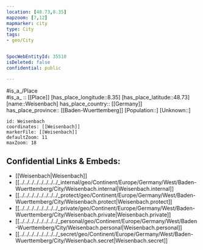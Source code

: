 ```yaml
---
location: [48.73,8.35] 
mapzoom: [7,12] 
mapmarker: city 
type: City
tags:
- geo/City


SpocWebEntityId: 35510
isDeleted: false
confidential: public

---
```

#is_a_/Place  
#is_a_ :: [[Place]] 
[has_place_longitude::8.35] 
[has_place_latitude::48.73] 
[name::Weisenbach] 
has_place_country:: [[Germany]]  
has_place_province:: [[Baden-Wuerttemberg]] 
[Population::] 
[Unknown::] 


```leaflet
id: Weisenbach
coordinates: [[Weisenbach]] 
markerFile: [[Weisenbach]] 
defaultZoom: 11 
maxZoom: 18
```


## Confidential Links & Embeds: 
- [[Weisenbach|Weisenbach]]  
- [[../../../../../../../../_internal/geo/Continent/Europe/Germany/West/Baden-Wuerttemberg/City/Weisenbach.internal|Weisenbach.internal]] 
- [[../../../../../../../../_protect/geo/Continent/Europe/Germany/West/Baden-Wuerttemberg/City/Weisenbach.protect|Weisenbach.protect]] 
- [[../../../../../../../../_private/geo/Continent/Europe/Germany/West/Baden-Wuerttemberg/City/Weisenbach.private|Weisenbach.private]] 
- [[../../../../../../../../_personal/geo/Continent/Europe/Germany/West/Baden-Wuerttemberg/City/Weisenbach.personal|Weisenbach.personal]] 
- [[../../../../../../../../_secret/geo/Continent/Europe/Germany/West/Baden-Wuerttemberg/City/Weisenbach.secret|Weisenbach.secret]] 

